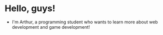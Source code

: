 # Hello, guys!

- I'm Arthur, a programming student who wants to learn more about web development and game development!
